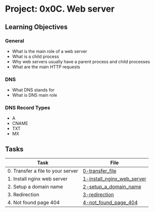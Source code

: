 # Project: 0x0C. Web server

<h2>Learning Objectives</h2>

<h3>General</h3>

<ul>
<li>What is the main role of a web server</li>
<li>What is a child process</li>
<li>Why web servers usually have a parent process and child processes</li>
<li>What are the main HTTP requests</li>
</ul>

<h3>DNS</h3>

<ul>
<li>What DNS stands for</li>
<li>What is DNS main role</li>
</ul>

<h3>DNS Record Types</h3>

<ul>
<li>A</li>
<li>CNAME</li>
<li>TXT</li>
<li>MX</li>
</ul>


<h2>Tasks</h2>

| Task | File |
| ---- | ---- |
| 0. Transfer a file to your server | [0-transfer_file](./0-transfer_file) |
| 1. Install nginx web server | [1-install_nginx_web_server](./1-install_nginx_web_server) |
| 2. Setup a domain name | [2-setup_a_domain_name](./2-setup_a_domain_name) |
| 3. Redirection | [3-redirection](./3-redirection) |
| 4. Not found page 404 | [4-not_found_page_404](./4-not_found_page_404) |
